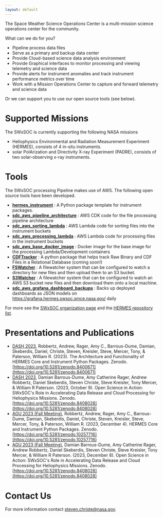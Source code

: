 ```yaml
---
layout: default
---
```


The Space Weather Science Operations Center is a multi-mission science operations center for the community.

What can we do for you?

* Pipeline process data files
* Serve as a primary and backup data center
* Provide Cloud-based science data analysis environment
* Provide Graphical interfaces to monitor processing and viewing telemetry and science data
* Provide alerts for instrument anomalies and track instrument performance metrics over time
* Work with a Mission Operations Center to capture and forward telemetry and science data

Or we can support you to use our open source tools (see below).

# Supported Missions

The SWxSOC is currently supporting the following NASA missions

* Heliophysics Environmental and Radiation Measurement Experiment (HERMES), consists of 4 in-situ instruments.
* solar PolArization and Directivity X-ray Experiment (PADRE), consists of two solar-observing x-ray instruments.

# Tools

The SWxSOC processing Pipeline makes use of AWS. The following open source tools have been developed.

* **[hermes_instrument](https://github.com/HERMES-SOC/hermes_instrument)** : A Python package template for instrument packages.
* **[sdc_aws_pipeline_architecture](https://github.com/HERMES-SOC/sdc_aws_pipeline_architecture)** : AWS CDK code for the file processing pipeline architecture
* **[sdc_aws_sorting_lambda](https://github.com/HERMES-SOC/sdc_aws_sorting_lambda)** : AWS Lambda code for sorting files into the instrument buckets
* **[sdc_aws_processing_lambda](https://github.com/HERMES-SOC/sdc_aws_processing_lambda)** : AWS Lambda code for processing files in the instrument buckets
* **[sdc_aws_base_docker_image](https://github.com/HERMES-SOC/sdc_aws_base_docker_image)** : Docker image for the base image for the processing Lambda/Development containers
* **[CDFTracker](https://github.com/HERMES-SOC/CDFTracker)** :  A python package that helps track Raw Binary and CDF Files in a Relational Database (coming soon!)
* **[FSWatcher](https://github.com/HERMES-SOC/sdc_aws_fswatcher)** : A filewatcher system that can be configured to watch a directory for new files and then upload them to an S3 bucket.
* **[S3Watcher](https://github.com/HERMES-SOC/sdc_aws_s3watcher)** : A filewatcher system that can be configured to watch an AWS S3 bucket new files and then download them onto a local machine.
* **[sdc_aws_grafana_dashboard_backups](https://github.com/HERMES-SOC/sdc_aws_grafana_dashboard_backups)** : Backs up deployed dashboards as JSON models on https://grafana.hermes.swsoc.smce.nasa.gov/ daily

For more see the [SWxSOC organization page](https://github.com/swxsoc) and the [HERMES repository list](https://github.com/HERMES-SOC/).

# Presentations and Publications
* [DASH 2023](https://dash.heliophysics.net), Robbertz, Andrew, Rager, Amy C., Barrous-Dume, Damian, Skeberdis, Daniel, Christe, Steven, Kreisler, Steve, Mercer, Tony, & Paterson, William R. (2023). The Architecture and Functionality of HERMES Core and Instrument Python Packages. Zenodo. [https://doi.org/10.5281/zenodo.8400671](https://doi.org/10.5281/zenodo.8400671)
* [DASH 2023](https://dash.heliophysics.net), Damian Barrous-Dume, Amy Catherine Rager, Andrew Robbertz, Daniel Skeberdis, Steven Christe, Steve Kreisler, Tony Mercer, & William R Paterson. (2023, October 9). Open Science in Action: SWxSOC's Role in Accelerating Data Release and Cloud Processing for Heliophysics Missions. Zenodo. [https://doi.org/10.5281/zenodo.8408028](https://doi.org/10.5281/zenodo.8408028)
* [AGU 2023 (Fall Meeting)](https://agu.confex.com/agu/fm23/meetingapp.cgi/Paper/1401056), Robbertz, Andrew, Rager, Amy C., Barrous-Dume, Damian, Skeberdis, Daniel, Christe, Steven, Kreisler, Steve, Mercer, Tony, & Paterson, William R. (2023, December 4). HERMES Core and Instrument Python Packages. Zenodo. [https://doi.org/10.5281/zenodo.10257716](https://doi.org/10.5281/zenodo.10257716)
* [AGU 2023 (Fall Meeting)](https://agu.confex.com/agu/fm23/meetingapp.cgi/Paper/1355329), Damian Barrous-Dume, Amy Catherine Rager, Andrew Robbertz, Daniel Skeberdis, Steven Christe, Steve Kreisler, Tony Mercer, & William R Paterson. (2023, December 8). Open Science in Action: SWxSOC's Role in Accelerating Data Release and Cloud Processing for Heliophysics Missions. Zenodo. [https://doi.org/10.5281/zenodo.8408028](https://doi.org/10.5281/zenodo.8408028)

# Contact Us
For more information contact [steven.christe@nasa.gov](mailto:steven.christe@nasa.gov).

